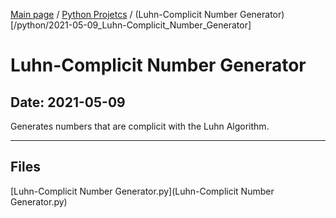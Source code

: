 [Main page](/) / [Python Projetcs](/python) / (Luhn-Complicit Number Generator)[/python/2021-05-09_Luhn-Complicit_Number_Generator]

# Luhn-Complicit Number Generator

## Date: 2021-05-09

Generates numbers that are complicit with the Luhn Algorithm.

-----

## Files

[Luhn-Complicit Number Generator.py](Luhn-Complicit Number Generator.py)